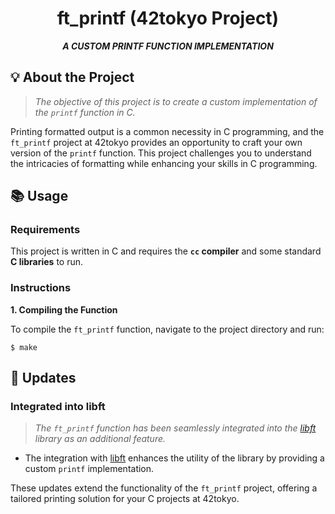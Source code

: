 <h1 align="center">
    ft_printf (42tokyo Project)
</h1>

<p align="center">
    <b><i>A CUSTOM PRINTF FUNCTION IMPLEMENTATION</i></b><br>
</p>

## 💡 About the Project

> _The objective of this project is to create a custom implementation of the `printf` function in C._

Printing formatted output is a common necessity in C programming, and the `ft_printf` project at 42tokyo provides an opportunity to craft your own version of the `printf` function. This project challenges you to understand the intricacies of formatting while enhancing your skills in C programming.

## 📚 Usage

### Requirements

This project is written in C and requires the **`cc` compiler** and some standard **C libraries** to run.

### Instructions

**1. Compiling the Function**

To compile the `ft_printf` function, navigate to the project directory and run:

```shell
$ make
```

## 🚀 Updates

### Integrated into libft

> _The `ft_printf` function has been seamlessly integrated into the [libft](https://github.com/jayjayjay-hub/libft) library as an additional feature._

- The integration with [libft](https://github.com/jayjayjay-hub/libft) enhances the utility of the library by providing a custom `printf` implementation.

These updates extend the functionality of the `ft_printf` project, offering a tailored printing solution for your C projects at 42tokyo.
